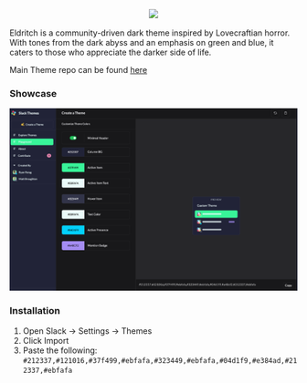 <!-- DO NOT CHANGE THIS -->
<p align="center">
<img src="https://raw.github.com/eldritch-theme/eldritch/master/assets/logo/logo.png" width=150>
</p>
<p>
Eldritch is a community-driven dark theme inspired by Lovecraftian horror. With tones from the dark abyss and an emphasis on green and blue, it caters to those who appreciate the darker side of life.
</p>

Main Theme repo can be found [here](https://github.com/eldritch-theme/eldritch)

### Showcase
<!-- Your screenshot should go here -->
<img src="screenshot.png" alt="Screenshot"/><br/>

### Installation
1. Open Slack -> Settings -> Themes
2. Click Import
3. Paste the following: `#212337,#121016,#37f499,#ebfafa,#323449,#ebfafa,#04d1f9,#e384ad,#212337,#ebfafa`

<!-- If you want to provide install from source options, you can use the following template: -->
<!-- ### Installation From Source -->
<!-- 1. Any instructions here -->
